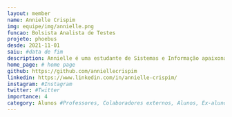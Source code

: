 ```yaml
---
layout: member
name: Annielle Crispim
img: equipe/img/annielle.png
funcao: Bolsista Analista de Testes
projeto: phoebus 
desde: 2021-11-01
saiu: #data de fim
description: Annielle é uma estudante de Sistemas e Informação apaixonada por tecnologia e sua aplicação nos negócios. Seu foco está em testes e gerenciamento de projetos, lidando com dívidas técnicas e aplicando OKRs e métodos ágeis. Ela busca constantemente soluções para otimizar processos de negócios, navegando por ferramentas especializadas. Com suas habilidades técnicas e gerenciais, Annielle é uma profissional versátil e comprometida, destacando-se pela sua paixão por tecnologia e sua busca contínua por aprimoramento.
home_page: # home page
github: https://github.com/anniellecrispim
linkedin: https://www.linkedin.com/in/annielle-crispim/
instagram: #Instagram
twitter: #Twitter
importance: 4
category: Alunos #Professores, Colaboradores externos, Alunos, Ex-alunos
---
```

